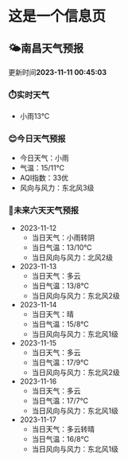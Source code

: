 # 这是一个信息页 
## 🌤️**南昌**天气预报
更新时间**2023-11-11 00:45:03**
### ⏱️实时天气
- 小雨13℃
### 😊今日天气预报
- 今日天气：小雨
- 气温：15/11℃
- AQI指数：33优
- 风向与风力：东北风3级
### 🤩未来六天天气预报
- 2023-11-12
  - 当日天气：小雨转阴
  - 当日气温：13/10℃
  - 当日风向与风力：北风2级
- 2023-11-13
  - 当日天气：多云
  - 当日气温：13/8℃
  - 当日风向与风力：东北风2级
- 2023-11-14
  - 当日天气：晴
  - 当日气温：15/8℃
  - 当日风向与风力：东北风1级
- 2023-11-15
  - 当日天气：多云
  - 当日气温：17/9℃
  - 当日风向与风力：东北风2级
- 2023-11-16
  - 当日天气：多云
  - 当日气温：17/7℃
  - 当日风向与风力：东北风1级
- 2023-11-17
  - 当日天气：多云转晴
  - 当日气温：16/8℃
  - 当日风向与风力：东北风1级

